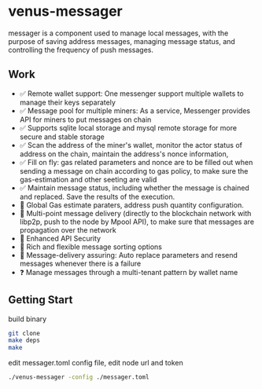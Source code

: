 # venus-messager

messager is a component used to manage local messages, with the purpose of saving address messages, managing message status, and controlling the frequency of push messages.

## Work

- ✅ Remote wallet support: One messenger support multiple wallets to manage their keys separately
- ✅ Message pool for multiple miners: As a service, Messenger provides API for miners to put messages on chain
- ✅ Supports sqlite local storage and mysql remote storage for more secure and stable storage
- ✅ Scan the address of the miner's wallet, monitor the actor status of address on the chain, maintain the address's nonce information,
- ✅ Fill on fly: gas related parameters and nonce are to be filled out when sending a message on chain according to gas policy, to make sure the gas-estimation and other seeting are valid
- ✅ Maintain message status, including whether the message is chained and replaced. Save the results of the execution.
- 🚧 Global Gas estimate paraters, address push quantity configuration.
- 🚧 Multi-point message delivery (directly to the blockchain network with libp2p, push to the node by Mpool API), to make sure that messages are propagation over the network
- 🔲 Enhanced API Security
- 🔲 Rich and flexible message sorting options
- 🔲 Message-delivery assuring: Auto replace parameters and resend messages whenever there is a failure
- ❓ Manage messages through a multi-tenant pattern by wallet name


## Getting Start

build binary
```sh
git clone 
make deps
make
```

edit messager.toml config file, edit node url and token

```sh
./venus-messager -config ./messager.toml
```